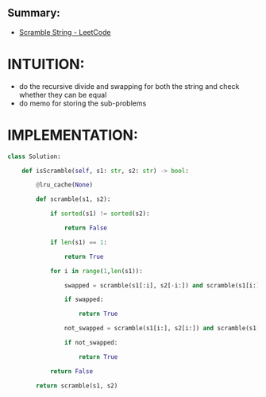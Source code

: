 ## Summary:
- [Scramble String - LeetCode](https://leetcode.com/problems/scramble-string/description/)

# INTUITION:
- do the recursive divide and swapping for both the string and check whether they can be equal
- do memo for storing the sub-problems

# IMPLEMENTATION:
```python
class Solution:

    def isScramble(self, s1: str, s2: str) -> bool:

        @lru_cache(None)

        def scramble(s1, s2):

            if sorted(s1) != sorted(s2):

                return False

            if len(s1) == 1:

                return True

            for i in range(1,len(s1)):

                swapped = scramble(s1[:i], s2[-i:]) and scramble(s1[i:],s2[:-i])

                if swapped:

                    return True

                not_swapped = scramble(s1[i:], s2[i:]) and scramble(s1[:i], s2[:i])

                if not_swapped:

                    return True

            return False

        return scramble(s1, s2)
```